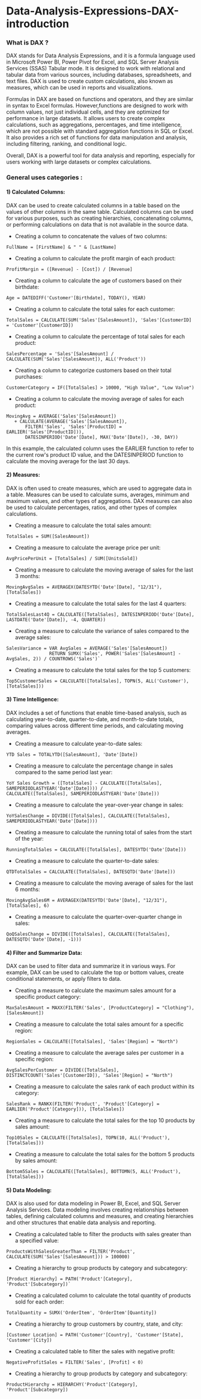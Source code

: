 # Data-Analysis-Expressions-DAX-introduction


### What is DAX ? 
DAX stands for Data Analysis Expressions, and it is a formula language used in Microsoft Power BI, Power Pivot for Excel, and SQL Server Analysis Services (SSAS) Tabular mode. It is designed to work with relational and tabular data from various sources, including databases, spreadsheets, and text files.
DAX is used to create custom calculations, also known as measures, which can be used in reports and visualizations. 

Formulas in DAX are based on functions and operators, and they are similar in syntax to Excel formulas. However,functions are designed to work with column values, not just individual cells, and they are optimized for performance in large datasets.
It allows users to create complex calculations, such as aggregations, percentages, and time intelligence, which are not possible with standard aggregation functions in SQL or Excel. It also provides a rich set of functions for data manipulation and analysis, including filtering, ranking, and conditional logic.

Overall, DAX is a powerful tool for data analysis and reporting, especially for users working with large datasets or complex calculations.


### General  uses categories : 

#### 1) Calculated Columns:
DAX can be used to create calculated columns in a table based on the values of other columns in the same table. Calculated columns can be used for various purposes, such as creating hierarchies, concatenating columns, or performing calculations on data that is not available in the source data.
 * Creating a column to concatenate the values of two columns:
 ```DAX
 FullName = [FirstName] & " " & [LastName]
 ```
 * Creating a column to calculate the profit margin of each product:
 ```dax
 ProfitMargin = ([Revenue] - [Cost]) / [Revenue]
 ```
 * Creating a column to calculate the age of customers based on their birthdate:
 ```dax
 Age = DATEDIFF('Customer'[Birthdate], TODAY(), YEAR)
 ```
 * Creating a column to calculate the total sales for each customer:
 ```dax
 TotalSales = CALCULATE(SUM('Sales'[SalesAmount]), 'Sales'[CustomerID] = 'Customer'[CustomerID])
 ```
 * Creating a column to calculate the percentage of total sales for each product: 
 ```dax
 SalesPercentage = 'Sales'[SalesAmount] / CALCULATE(SUM('Sales'[SalesAmount]), ALL('Product'))
 ```
 
 * Creating a column to categorize customers based on their total purchases:
 ```dax
 CustomerCategory = IF([TotalSales] > 10000, "High Value", "Low Value")
 ```
 
 * Creating a column to calculate the moving average of sales for each product:

 ```dax
 MovingAvg = AVERAGE('Sales'[SalesAmount]) 
    + CALCULATE(AVERAGE('Sales'[SalesAmount]), 
        FILTER('Sales', 'Sales'[ProductID] = EARLIER('Sales'[ProductID])),
        DATESINPERIOD('Date'[Date], MAX('Date'[Date]), -30, DAY))
 ```
 In this example, the calculated column uses the EARLIER function to refer to the current row's product ID value, and the DATESINPERIOD function to calculate the moving average for the last 30 days.







#### 2) Measures: 
DAX is often used to create measures, which are used to aggregate data in a table. Measures can be used to calculate sums, averages, minimum and maximum values, and other types of aggregations. DAX measures can also be used to calculate percentages, ratios, and other types of complex calculations.

 * Creating a measure to calculate the total sales amount:
  ```dax
 TotalSales = SUM([SalesAmount])
  ```
 * Creating a measure to calculate the average price per unit:  
 ```dax
 AvgPricePerUnit = [TotalSales] / SUM([UnitsSold])
  ```
 * Creating a measure to calculate the moving average of sales for the last 3 months:
  ```dax
 MovingAvgSales = AVERAGEX(DATESYTD('Date'[Date], "12/31"), [TotalSales])
  ```
 * Creating a measure to calculate the total sales for the last 4 quarters:
  ```dax
 TotalSalesLast4Q = CALCULATE([TotalSales], DATESINPERIOD('Date'[Date], LASTDATE('Date'[Date]), -4, QUARTER))
  ```
 * Creating a measure to calculate the variance of sales compared to the average sales:
  ```dax
 SalesVariance = VAR AvgSales = AVERAGE('Sales'[SalesAmount])
                  RETURN SUMX('Sales', POWER('Sales'[SalesAmount] - AvgSales, 2)) / COUNTROWS('Sales')`
 ```
 * Creating a measure to calculate the total sales for the top 5 customers:
  ```dax
 Top5CustomerSales = CALCULATE([TotalSales], TOPN(5, ALL('Customer'), [TotalSales]))
 ```




#### 3) Time Intelligence: 
DAX includes a set of functions that enable time-based analysis, such as calculating year-to-date, quarter-to-date, and month-to-date totals, comparing values across different time periods, and calculating moving averages.

* Creating a measure to calculate year-to-date sales: 

 ```dax
YTD Sales = TOTALYTD([SalesAmount], 'Date'[Date])
 ```
* Creating a measure to calculate the percentage change in sales compared to the same period last year: 
 ```dax
YoY Sales Growth = ([TotalSales] - CALCULATE([TotalSales], SAMEPERIODLASTYEAR('Date'[Date]))) / 
CALCULATE([TotalSales], SAMEPERIODLASTYEAR('Date'[Date]))
 ```
* Creating a measure to calculate the year-over-year change in sales:
 ```dax
YoYSalesChange = DIVIDE([TotalSales], CALCULATE([TotalSales], SAMEPERIODLASTYEAR('Date'[Date])))
 ```
* Creating a measure to calculate the running total of sales from the start of the year:
 ```dax
RunningTotalSales = CALCULATE([TotalSales], DATESYTD('Date'[Date]))
 ```
* Creating a measure to calculate the quarter-to-date sales:
 ```dax
QTDTotalSales = CALCULATE([TotalSales], DATESQTD('Date'[Date]))
 ```
* Creating a measure to calculate the moving average of sales for the last 6 months:
 ```dax
MovingAvgSales6M = AVERAGEX(DATESYTD('Date'[Date], "12/31"), [TotalSales], 6)
 ```
* Creating a measure to calculate the quarter-over-quarter change in sales:
 ```dax
QoQSalesChange = DIVIDE([TotalSales], CALCULATE([TotalSales], DATESQTD('Date'[Date], -1)))
 ```







#### 4) Filter and Summarize Data:
DAX can be used to filter data and summarize it in various ways. For example, DAX can be used to calculate the top or bottom values, create conditional statements, or apply filters to data.

* Creating a measure to calculate the maximum sales amount for a specific product category: 
 ```dax
MaxSalesAmount = MAXX(FILTER('Sales', [ProductCategory] = "Clothing"), [SalesAmount])
 ```
* Creating a measure to calculate the total sales amount for a specific region: 
 ```dax
RegionSales = CALCULATE([TotalSales], 'Sales'[Region] = "North")
 ```
* Creating a measure to calculate the average sales per customer in a specific region:
 ```dax
AvgSalesPerCustomer = DIVIDE([TotalSales], DISTINCTCOUNT('Sales'[CustomerID]), 'Sales'[Region] = "North")
 ```
* Creating a measure to calculate the sales rank of each product within its category:
```dax
SalesRank = RANKX(FILTER('Product', 'Product'[Category] = EARLIER('Product'[Category])), [TotalSales])
```
* Creating a measure to calculate the total sales for the top 10 products by sales amount:
```dax
Top10Sales = CALCULATE([TotalSales], TOPN(10, ALL('Product'), [TotalSales]))
```
* Creating a measure to calculate the total sales for the bottom 5 products by sales amount:
```dax
Bottom5Sales = CALCULATE([TotalSales], BOTTOMN(5, ALL('Product'), [TotalSales]))
```




#### 5) Data Modeling:
DAX is also used for data modeling in Power BI, Excel, and SQL Server Analysis Services. Data modeling involves creating relationships between tables, defining calculated columns and measures, and creating hierarchies and other structures that enable data analysis and reporting.

* Creating a calculated table to filter the products with sales greater than a specified value:
```dax
ProductsWithSalesGreaterThan = FILTER('Product', CALCULATE(SUM('Sales'[SalesAmount])) > 100000)
```

* Creating a hierarchy to group products by category and subcategory: 
```dax
[Product Hierarchy] = PATH('Product'[Category], 'Product'[Subcategory])`
```
* Creating a calculated column to calculate the total quantity of products sold for each order: 
```dax
TotalQuantity = SUMX('OrderItem', 'OrderItem'[Quantity])
```
* Creating a hierarchy to group customers by country, state, and city: 
```dax
[Customer Location] = PATH('Customer'[Country], 'Customer'[State], 'Customer'[City])
```
* Creating a calculated table to filter the sales with negative profit: 
```dax
NegativeProfitSales = FILTER('Sales', [Profit] < 0)
```
* Creating a hierarchy to group products by category and subcategory: 
```dax
ProductHierarchy = HIERARCHY('Product'[Category], 'Product'[Subcategory])
```



